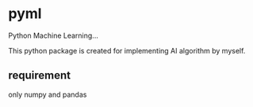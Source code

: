 # pyml

Python Machine Learning...

This python package is created for implementing AI algorithm by myself.

## requirement

only numpy and pandas